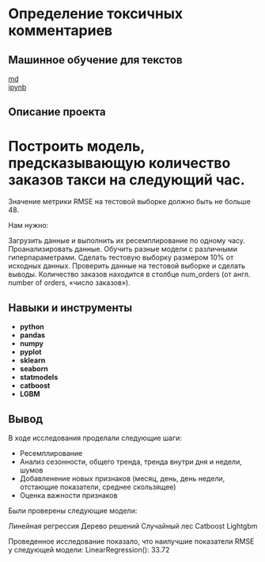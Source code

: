 
# Определение токсичных комментариев
## Машинное обучение для текстов

[md](https://github.com/MironRodionoff/yandex_practicum/blob/main/Project_11/README.md)    
[ipynb](https://github.com/MironRodionoff/yandex_practicum/blob/main/Project_11/Project_11.ipynb)

## Описание проекта
# Построить модель, предсказывающую количество заказов такси на следующий час.
Значение метрики RMSE на тестовой выборке должно быть не больше 48.

Нам нужно:

Загрузить данные и выполнить их ресемплирование по одному часу.
Проанализировать данные.
Обучить разные модели с различными гиперпараметрами. Сделать тестовую выборку размером 10% от исходных данных.
Проверить данные на тестовой выборке и сделать выводы.
Количество заказов находится в столбце num_orders (от англ. number of orders, «число заказов»).


## Навыки и инструменты

- **python**
- **pandas**
- **numpy**
- **pyplot**
- **sklearn**
- **seaborn** 
- **statmodels** 
- **catboost**
- **LGBM**  

## Вывод

В ходе исследования проделали следующие шаги:

* Ресемплирование
* Анализ сезонности, общего тренда, тренда внутри дня и недели, шумов
* Добавленение новых признаков (месяц, день, день недели, отстающие показатели, среднее скользящее)
* Оценка важности признаков

Были проверены следующие модели:

Линейная регрессия
Дерево решений
Случайный лес
Catboost
Lightgbm

Проведенное исследование показало, что наилучшие показатели RMSE у следующей модели:
LinearRegression(): 33.72